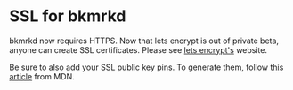 # SSL for bkmrkd

bkmrkd now requires HTTPS. Now that lets encrypt is out of private beta, anyone can create SSL certificates. Please see [lets encrypt's](https://letsencrypt.org) website.

Be sure to also add your SSL public key pins. To generate them, follow [this article](https://developer.mozilla.org/en-US/docs/Web/Security/Public_Key_Pinning) from MDN.
